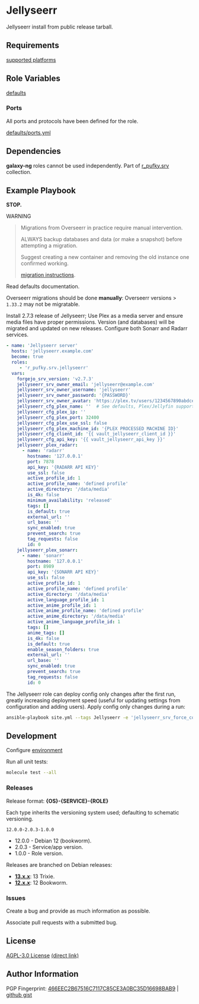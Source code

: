 # Jellyseerr
Jellyseerr install from public release tarball.

## Requirements
[supported platforms](https://github.com/r-pufky/ansible_jellyseerr/blob/main/meta/main.yml)

## Role Variables
[defaults](https://github.com/r-pufky/ansible_jellyseerr/tree/main/defaults/main)

### Ports
All ports and protocols have been defined for the role.

[defaults/ports.yml](https://github.com/r-pufky/ansible_jellyseerr/blob/main/defaults/main/ports.yml)

## Dependencies
**galaxy-ng** roles cannot be used independently. Part of
[r_pufky.srv](https://github.com/r-pufky/ansible_collection_srv) collection.

## Example Playbook
**STOP.**

WARNING
> Migrations from Overseerr in practice require manual intervention.
>
> ALWAYS backup databases and data (or make a snapshot) before
> attempting a migration.
>
> Suggest creating a new container and removing the old instance one confirmed
> working.
>
> [migration instructions](docs.jellyseerr.dev).

Read defaults documentation.

Overseerr migrations should be done **manually**: Overseerr versions > `1.33.2`
may not be migratable.

Install 2.7.3 release of Jellyseerr; Use Plex as a media server and ensure
media files have proper permissions. Version (and databases) will be migrated
and updated on new releases. Configure both Sonarr and Radarr services.

``` yaml
- name: 'Jellyseerr server'
  hosts: 'jellyseerr.example.com'
  become: true
  roles:
     - 'r_pufky.srv.jellyseerr'
  vars:
    forgejo_srv_version: 'v2.7.3'
    jellyseerr_srv_owner_email: 'jellyseerr@example.com'
    jellyseerr_srv_owner_username: 'jellyseerr'
    jellyseerr_srv_owner_password: '{PASSWORD}'
    jellyseerr_srv_owner_avatar: 'https://plex.tv/users/1234567890abdcef/avatar?c=1234567890'
    jellyseerr_cfg_plex_name: ''  # See defaults, Plex/Jellyfin supported.
    jellyseerr_cfg_plex_ip: ''
    jellyseerr_cfg_plex_port: 32400
    jellyseerr_cfg_plex_use_ssl: false
    jellyseerr_cfg_plex_machine_id: '{PLEX PROCESSED MACHINE ID}'
    jellyseerr_cfg_client_id: '{{ vault_jellyseerr_client_id }}'
    jellyseerr_cfg_api_key: '{{ vault_jellyseerr_api_key }}'
    jellyseerr_plex_radarr:
      - name: 'radarr'
        hostname: '127.0.0.1'
        port: 7878
        api_key: '{RADARR API KEY}'
        use_ssl: false
        active_profile_id: 1
        active_profile_name: 'defined profile'
        active_directory: '/data/media'
        is_4k: false
        minimum_availability: 'released'
        tags: []
        is_default: true
        external_url: ''
        url_base: ''
        sync_enabled: true
        prevent_search: true
        tag_requests: false
        id: 0
    jellyseerr_plex_sonarr:
      - name: 'sonarr'
        hostname: '127.0.0.1'
        port: 8989
        api_key: '{SONARR API KEY}'
        use_ssl: false
        active_profile_id: 1
        active_profile_name: 'defined profile'
        active_directory: '/data/media'
        active_language_profile_id: 1
        active_anime_profile_id: 1
        active_anime_profile_name: 'defined profile'
        active_anime_directory: '/data/media'
        active_anime_language_profile_id: 1
        tags: []
        anime_tags: []
        is_4k: false
        is_default: true
        enable_season_folders: true
        external_url: ''
        url_base: ''
        sync_enabled: true
        prevent_search: true
        tag_requests: false
        id: 0
```

The Jellyseerr role can deploy config only changes after the first run, greatly
increasing deployment speed (useful for updating settings from configuration
and adding users). Apply config only changes during a run:

```bash
ansible-playbook site.yml --tags Jellyseerr -e 'jellyseerr_srv_force_config_only_enable=true'
```

## Development
Configure [environment](https://github.com/r-pufky/ansible_collection_srv/blob/main/docs/dev/environment/README.md)

Run all unit tests:
``` bash
molecule test --all
```

### Releases
Release format: **{OS}-{SERVICE}-{ROLE}**

Each type inherits the versioning system used; defaulting to schematic
versioning.

`12.0.0-2.0.3-1.0.0`

* 12.0.0 - Debian 12 (bookworm).
* 2.0.3 - Service/app version.
* 1.0.0 - Role version.

Releases are branched on Debian releases:

* **[13.x.x](https://github.com/r-pufky/ansible_jellyseerr)**: 13 Trixie.
* **[12.x.x](https://github.com/r-pufky/ansible_jellyseerr/tree/12.x)**: 12 Bookworm.

### Issues
Create a bug and provide as much information as possible.

Associate pull requests with a submitted bug.

## License
[AGPL-3.0 License](https://www.tldrlegal.com/license/gnu-affero-general-public-license-v3-agpl-3-0)
 [(direct link)](https://github.com/r-pufky/ansible_jellyseerr/blob/main/LICENSE)

## Author Information
PGP Fingerprint: [466EEC2B67516C7117C85CE3A0BC35D16698BAB9](https://keys.openpgp.org/vks/v1/by-fingerprint/466EEC2B67516C7117C85CE3A0BC35D16698BAB9)
| [github gist](https://gist.github.com/r-pufky/a8df36977c55b5bb20829267c4c49d22)
